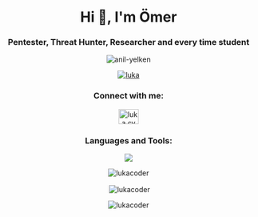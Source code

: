 <h1 align="center">Hi 👋, I'm Ömer</h1>
<h3 align="center">Pentester, Threat Hunter, Researcher and every time student</h3>
<p align="center"> <img src="https://komarev.com/ghpvc/?username=lukacoder&label=Profile%20views&color=0e75b6&style=flat" alt="anil-yelken" /> </p>
<p align="center"> <a href="https://instagram.com/luka.cybersec" target="blank"><img src="https://img.shields.io/badge/Connected%20me-E4405F?style=for-the-badge&logo=instagram&logoColor=white" alt="luka" /></a> </p>
<h3 align="center">Connect with me:</h3>
<p align="center">
<a href="https://instagram.com/omwrfxruk" target="blank"><img align="center" src="https://raw.githubusercontent.com/rahuldkjain/github-profile-readme-generator/master/src/images/icons/Social/instagram.svg" alt="luka.cybersec" height="30" width="40" /></a>
</p>
<h3 align="center">Languages and Tools:</h3>
<p align="center">
  <a href="https://skillicons.dev">
    <img src="https://skillicons.dev/icons?i=git,c,cs,cpp,css,git,go,html,js,py,wordpress,linux" />
  </a>
</p><center>
<p><img align="center" src="https://github-readme-stats.vercel.app/api/top-langs?username=lukacoder&show_icons=true&locale=en&layout=compact" alt="lukacoder" /></p>
<p>&nbsp;<img align="center" src="https://github-readme-stats.vercel.app/api/top-langs/?username=lukacoder" alt="lukacoder" /></p>
<p><img align="center" src="https://github-readme-streak-stats.herokuapp.com/?user=lukacoder&" alt="lukacoder" /></p>
